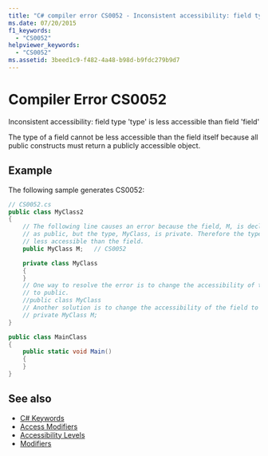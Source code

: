 ```yaml
---
title: "C# compiler error CS0052 - Inconsistent accessibility: field type 'type' is less accessible than field 'field'"
ms.date: 07/20/2015
f1_keywords:
  - "CS0052"
helpviewer_keywords:
  - "CS0052"
ms.assetid: 3beed1c9-f482-4a48-b98d-b9fdc279b9d7
---
```

# Compiler Error CS0052

Inconsistent accessibility: field type 'type' is less accessible than field 'field'

 The type of a field cannot be less accessible than the field itself because all public constructs must return a publicly accessible object.

## Example

 The following sample generates CS0052:

```csharp
// CS0052.cs
public class MyClass2
{
    // The following line causes an error because the field, M, is declared
    // as public, but the type, MyClass, is private. Therefore the type is
    // less accessible than the field.
    public MyClass M;   // CS0052

    private class MyClass
    {
    }
    // One way to resolve the error is to change the accessibility of the type
    // to public.
    //public class MyClass
    // Another solution is to change the accessibility of the field to private.
    // private MyClass M;
}

public class MainClass
{
    public static void Main()
    {
    }
}
```

## See also

- [C# Keywords](../keywords/index.md)
- [Access Modifiers](../keywords/access-modifiers.md)
- [Accessibility Levels](../keywords/accessibility-levels.md)
- [Modifiers](/dotnet/csharp/language-reference/keywords)
